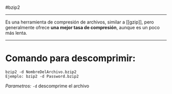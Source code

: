 #bzip2

------
Es una herramienta de compresión de archivos, similar a [[gzip]], pero generalmente ofrece **una mejor tasa de compresión**, aunque es un poco más lenta.

--------
# Comando para descomprimir:
```
bzip2 -d NombreDelArchivo.bzip2
Ejemplo: bzip2 -d Password.bzip2
```
*Parametros:*
	`-d` descomprime el archivo